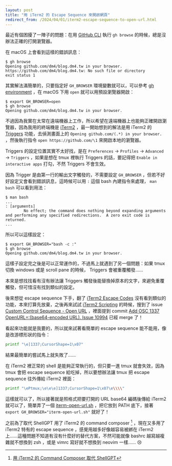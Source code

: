 ```yaml
---
layout: post
title: "用 iTerm2 的 Escape Sequence 來開啟網頁"
redirect_from: /2024/04/01/iterm2-escape-sequence-to-open-url.html
---
```


最近有個困擾了一陣子的問題：在用 [GitHub CLI](https://cli.github.com) 執行 `gh browse` 的時候，總是沒辦法正確的打開瀏覽器。

在 macOS 上會看到這樣的錯誤訊息：

```console
$ gh browse
Opening github.com/dm4/blog.dm4.tw in your browser.
https://github.com/dm4/blog.dm4.tw: No such file or directory
exit status 1
```

其實解法滿簡單的，只要指定好 `GH_BROWSER` 環境變數就可以，可以參考 [gh environment](https://cli.github.com/manual/gh_help_environment) ，在 macOS 下用 `open` 就可以用預設瀏覽器開啟：

```console
$ export GH_BROWSER=open
$ gh browse
Opening github.com/dm4/blog.dm4.tw in your browser.
```

不過因為我實在太常在遠端機器上工作，所以希望在遠端機器上也能夠正確開啟瀏覽器，因為我用的終端機是 [iTerm2](https://iterm2.com) ，最一開始想到的解法是用 iTerm2 的 [Triggers](https://iterm2.com/documentation-triggers.html) 功能，去偵測畫面上的 `Opening github.com/(.*) in your browser.` ，然後執行指令 `open https://github.com/\1` 來開啟本地的瀏覽器。

Triggers 的設定位置其實不太好找，是在 `Preferences` → `Profiles` → `Advanced` → `Triggers` ，如果是想在 tmux 裡執行 Triggers 的話，要記得把 `Enable in interactive apps` 打勾，不然 Triggers 不會生效。

因為 Trigger 是由第一行的輸出文字觸發的，不需要設定 `GH_BROWSER` ，但若不好好設定又會看到錯誤訊息，這時候可以用 `:` 這個 bash 內建指令來處理， `man bash` 可以看到用法：

```console
$ man bash
...
: [arguments]
        No effect; the command does nothing beyond expanding arguments and performing any specified redirections.  A zero exit code is returned.
...
```

所以可以這樣設定：

```console
$ export GH_BROWSER="bash -c :"
$ gh browse
Opening github.com/dm4/blog.dm4.tw in your browser.
```

這樣子設定完之後是可以正常運作的，不過馬上就遇到了另一個問題：如果 tmux 切換 windows 或是 scroll pane 的時候， Triggers 會被重覆觸發……

本來是想找找看有沒有辦法讓 Triggers 觸發後能替換掉原本的文字，來避免重覆觸發，但可惜沒有找到類似的設定。

後來想從 escape sequence 下手，翻了 [iTerm2 Escape Codes](https://iterm2.com/documentation-escape-codes.html) 沒有看到類似的功能，本來打算先放棄，之後再來試試 [iTerm2 Scripting](https://iterm2.com/documentation-scripting-fundamentals.html) 的時候，搜到了 issue [Custom Control Sequence - Open URL](https://gitlab.com/gnachman/iterm2/-/issues/10994) ，裡面提到 commit [Add OSC 1337 OpenURL=:(base64-encoded URL). Issue 10994](https://gitlab.com/gnachman/iterm2/-/commit/fc9ae5c90f53cb1ed54d338a3bf1e09f22d22894) 已經 merge 了！

看起來功能就是我要的，所以就來試著看簡單的 escape sequence 能不能用，像是改游標形狀的指令：

```bash
printf "\e]1337;CursorShape=1\x07"
```

結果最簡單的嘗試馬上就失敗了……

在 iTerm2 裡正常的 shell 是能夠正常執行的，但只要一進 tmux 就會失效，因為 tmux 會把 escape sequence 給吃掉，所以要想辦法讓 tmux 把 escape sequence 往外傳給 iTerm2 裡面：

```bash
printf "\ePtmux;\e\e\e]1337;CursorShape=1\x07\e\\\\"
```

這樣就可以了，所以接著就是照格式把要打開的 URL base64 編碼後傳給 iTerm2 就可以了，簡單弄了一個 [iterm-open-url.sh](https://github.com/dm4/rc/blob/master/bin/iterm-open-url.sh) ，把它放到 PATH 底下，接著 `export GH_BROWSER="iterm-open-url.sh"` 就好了！

之前為了取代 ShellGPT 用了 iTerm2 的 command composer [^1] ，現在又多用了 iTerm2 特有的 escape sequence ，感覺用越多好像越容易被綁在 iTerm2 上……這種問題不知道有沒有什麼好的替代方案，不然可能就像 bashrc 越寫越複雜就不想換到 zsh ，或是 vimrc 寫好就不想換到 neovim 一樣…… 😢

[^1]: [用 iTerm2 的 Command Composer 取代 ShellGPT](https://blog.dm4.tw/replace-shellgpt-with-iterm2-command-composer)
